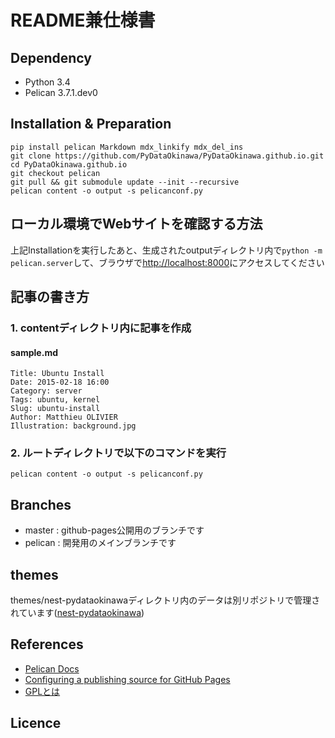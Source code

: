 # README兼仕様書

## Dependency

- Python 3.4
- Pelican 3.7.1.dev0

## Installation & Preparation

    pip install pelican Markdown mdx_linkify mdx_del_ins
    git clone https://github.com/PyDataOkinawa/PyDataOkinawa.github.io.git
    cd PyDataOkinawa.github.io
    git checkout pelican
    git pull && git submodule update --init --recursive
    pelican content -o output -s pelicanconf.py

## ローカル環境でWebサイトを確認する方法

上記Installationを実行したあと、生成されたoutputディレクトリ内で`python -m pelican.server`して、ブラウザで[http://localhost:8000](http://localhost:8000)にアクセスしてください


## 記事の書き方

### 1. contentディレクトリ内に記事を作成

#### sample.md

    Title: Ubuntu Install
    Date: 2015-02-18 16:00
    Category: server
    Tags: ubuntu, kernel
    Slug: ubuntu-install
    Author: Matthieu OLIVIER
    Illustration: background.jpg

### 2. ルートディレクトリで以下のコマンドを実行

    pelican content -o output -s pelicanconf.py


## Branches
- master  : github-pages公開用のブランチです
- pelican : 開発用のメインブランチです


## themes

themes/nest-pydataokinawaディレクトリ内のデータは別リポジトリで管理されています([nest-pydataokinawa](https://github.com/PyDataOkinawa/nest-pydataokinawa))


## References

- [Pelican Docs](http://docs.getpelican.com/en/3.6.3/index.html)
- [Configuring a publishing source for GitHub Pages](https://help.github.com/articles/configuring-a-publishing-source-for-github-pages/)
- [GPLとは](http://www.weblio.jp/content/GPL)


## Licence
